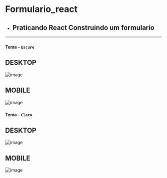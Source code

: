# **Formulario_react**
 * ## Praticando React Construindo um formulario
***

### 

**Tema - `Escuro`**
## **DESKTOP**

![image](https://user-images.githubusercontent.com/107057360/222797543-65ad92d4-f00d-4e7a-9a98-2868e9ebbc5d.png)

###

## **MOBILE**

![image](https://user-images.githubusercontent.com/107057360/222797912-de2460bc-60f1-4c25-89ff-c8ea2f637c30.png)

###

**Tema - `Claro`**
## **DESKTOP**

![image](https://user-images.githubusercontent.com/107057360/222798300-ff0a492f-a8da-41b9-8f8a-514f845e5144.png)

###

## **MOBILE**

![image](https://user-images.githubusercontent.com/107057360/222798251-6d75be72-de44-4130-97c5-c23408d6f6f4.png)






